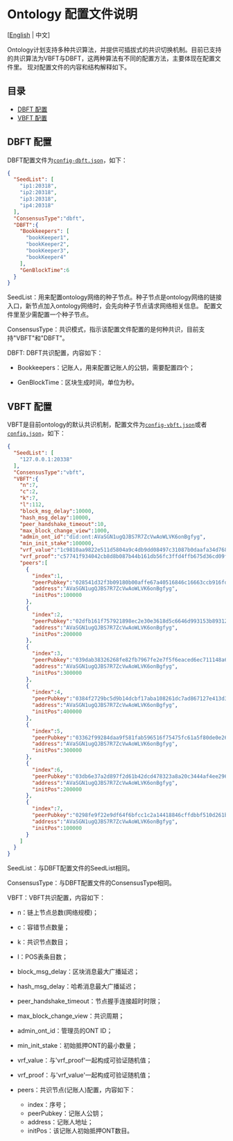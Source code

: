 # Ontology 配置文件说明

[[English](config.md) | 中文]

Ontology计划支持多种共识算法，并提供可插拔式的共识切换机制。目前已支持的共识算法为VBFT与DBFT，这两种算法有不同的配置方法，主要体现在配置文件里。
现对配置文件的内容和结构解释如下。

## 目录
* [DBFT 配置](#dbft-配置)
* [VBFT 配置](#vbft-配置)

## DBFT 配置

DBFT配置文件为[`config-dbft.json`](../../config-dbft.json)，如下：

```json
{
  "SeedList": [
    "ip1:20318",
    "ip2:20318",
    "ip3:20318",
    "ip4:20318"
  ],
  "ConsensusType":"dbft",
  "DBFT":{
    "Bookkeepers": [
      "bookKeeper1",
      "bookKeeper2",
      "bookKeeper3",
      "bookKeeper4"
    ],
    "GenBlockTime":6
  }
}
```
SeedList：用来配置ontology网络的种子节点。种子节点是ontology网络的链接入口，新节点加入ontology网络时，会先向种子节点请求网络相关信息。
配置文件里至少需配置一个种子节点。

ConsensusType：共识模式，指示该配置文件配置的是何种共识，目前支持"VBFT"和"DBFT"。

DBFT: DBFT共识配置，内容如下：

- Bookkeepers：记账人，用来配置记账人的公钥，需要配置四个；

- GenBlockTime：区块生成时间，单位为秒。

## VBFT 配置

VBFT是目前ontology的默认共识机制，配置文件为[`config-vbft.json`](../../config-vbft.json)或者[`config.json`](../../config.json)，如下：

```json
{
  "SeedList": [
    "127.0.0.1:20338"
  ],
  "ConsensusType":"vbft",
  "VBFT":{
    "n":7,
    "c":2,
    "k":7,
    "l":112,
    "block_msg_delay":10000,
    "hash_msg_delay":10000,
    "peer_handshake_timeout":10,
    "max_block_change_view":1000,
    "admin_ont_id":"did:ont:AVaSGN1ugQJBS7R7ZcVwAoWLVK6onBgfyg",
    "min_init_stake":100000,
    "vrf_value":"1c9810aa9822e511d5804a9c4db9dd08497c31087b0daafa34d768a3253441fa20515e2f30f81741102af0ca3cefc4818fef16adb825fbaa8cad78647f3afb590e",
    "vrf_proof":"c57741f934042cb8d8b087b44b161db56fc3ffd4ffb675d36cd09f83935be853d8729f3f5298d12d6fd28d45dde515a4b9d7f67682d182ba5118abf451ff1988",
    "peers":[
      {
        "index":1,
        "peerPubkey":"028541d32f3b09180b00affe67a40516846c16663ccb916fd2db8106619f087527",
        "address":"AVaSGN1ugQJBS7R7ZcVwAoWLVK6onBgfyg",
        "initPos":100000
      },
      {
        "index":2,
        "peerPubkey":"02dfb161f757921898ec2e30e3618d5c6646d993153b89312bac36d7688912c0ce",
        "address":"AVaSGN1ugQJBS7R7ZcVwAoWLVK6onBgfyg",
        "initPos":200000
      },
      {
        "index":3,
        "peerPubkey":"039dab38326268fe82fb7967fe2e7f5f6eaced6ec711148a66fbb8480c321c19dd",
        "address":"AVaSGN1ugQJBS7R7ZcVwAoWLVK6onBgfyg",
        "initPos":300000
      },
      {
        "index":4,
        "peerPubkey":"0384f2729bc5d9b14dcbf17aba108261dc7ad867127e413d3c8bfb4731739687b3",
        "address":"AVaSGN1ugQJBS7R7ZcVwAoWLVK6onBgfyg",
        "initPos":400000
      },
      {
        "index":5,
        "peerPubkey":"03362f99284daa9f581fab596516f75475fc61a5f80de0e268a68430dc7589859c",
        "address":"AVaSGN1ugQJBS7R7ZcVwAoWLVK6onBgfyg",
        "initPos":300000
      },
      {
        "index":6,
        "peerPubkey":"03db6e37a2d897f2d61b42dcd478323a8a20c3444af4ee29653849f38d0bdb67f4",
        "address":"AVaSGN1ugQJBS7R7ZcVwAoWLVK6onBgfyg",
        "initPos":200000
      },
      {
        "index":7,
        "peerPubkey":"0298fe9f22e9df64f6bfcc1c2a14418846cffdbbf510d261bbc3fa6d47073df9a2",
        "address":"AVaSGN1ugQJBS7R7ZcVwAoWLVK6onBgfyg",
        "initPos":100000
      }
    ]
  }
}
```
SeedList：与DBFT配置文件的SeedList相同。

ConsensusType：与DBFT配置文件的ConsensusType相同。

VBFT：VBFT共识配置，内容如下：

- n：链上节点总数(网络规模)；
- c：容错节点数量；
- k：共识节点数目；
- l：POS表条目数；
- block_msg_delay：区块消息最大广播延迟；
- hash_msg_delay：哈希消息最大广播延迟；
- peer_handshake_timeout：节点握手连接超时时限；
- max_block_change_view：共识周期；
- admin_ont_id：管理员的ONT ID；
- min_init_stake：初始抵押ONT的最小数量；
- vrf_value：与'vrf_proof'一起构成可验证随机值；
- vrf_proof：与'vrf_value'一起构成可验证随机值；
- peers：共识节点(记账人)配置，内容如下：

	- index：序号；
	- peerPubkey：记账人公钥；
	- address：记账人地址；
	- initPos：该记账人初始抵押ONT数目。

